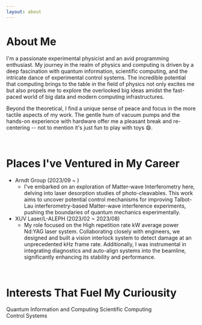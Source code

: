 ```yaml
---
layout: about 
---
```


# About Me
  I'm a passionate experimental physicist and an avid programming enthusiast. My journey in the realm of physics and computing is driven by a deep fascination with quantum information, scientific computing, and the intricate dance of experimental control systems. The incredible potential that computing brings to the table in the field of physics not only excites me but also propels me to explore the overlooked big ideas amidst the fast-paced world of big data and modern computing infrastructures.

  Beyond the theoretical, I find a unique sense of peace and focus in the more tactile aspects of my work. The gentle hum of vacuum pumps and the hands-on experience with hardware offer me a pleasant break and re-centering -- not to mention it's just fun to play with toys 😄.

<br/>

# Places I've Ventured in My Career
* Arndt Group (2023/09 ~ )
  *  I've embarked on an exploration of Matter-wave Interferometry here, delving into laser desorption studies of photo-cleavables. This work aims to uncover potential control mechanisms for improving Talbot-Lau interferometry-based Matter-wave interference experiments, pushing the boundaries of quantum mechanics experimentally. 
* XUV Laser/L-ALEPH (2023/02 ~ 2023/08)
  * My role focused on the High repetition rate kW average power Nd:YAG laser system. Collaborating closely with engineers, we designed and built a vision interlock system to detect damage at an unprecedented kHz frame rate. Additionally, I was instrumental in integrating diagnostics and auto-align systems into the beamline, significantly enhancing its stability and performance.

<br/>

# Interests That Fuel My Curiousity
Quantum Information and Computing
Scientific Computing  
Control Systems  
